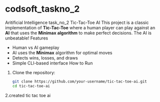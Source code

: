 # codsoft_taskno_2
Aritificial Intelligence task_no_2
Tic-Tac-Toe AI
This project is a classic implementation of **Tic-Tac-Toe** where a human player can play against an **AI** that uses the **Minimax algorithm** to make perfect decisions. The AI is unbeatable!
Features
- Human vs AI gameplay
- AI uses the **Minimax** algorithm for optimal moves
- Detects wins, losses, and draws
- Simple CLI-based interface
How to Run
1. Clone the repository:
   ```bash
   git clone https://github.com/your-username/tic-tac-toe-ai.git
   cd tic-tac-toe-ai
2.created tic tac toe ai 
